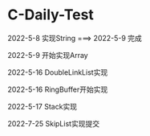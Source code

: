 # C-Daily-Test
2022-5-8 实现String ===> 2022-5-9 完成

2022-5-9 开始实现Array

2022-5-16 DoubleLinkList实现

2022-5-16 RingBuffer开始实现

2022-5-17 Stack实现

2022-7-25 SkipList实现提交
